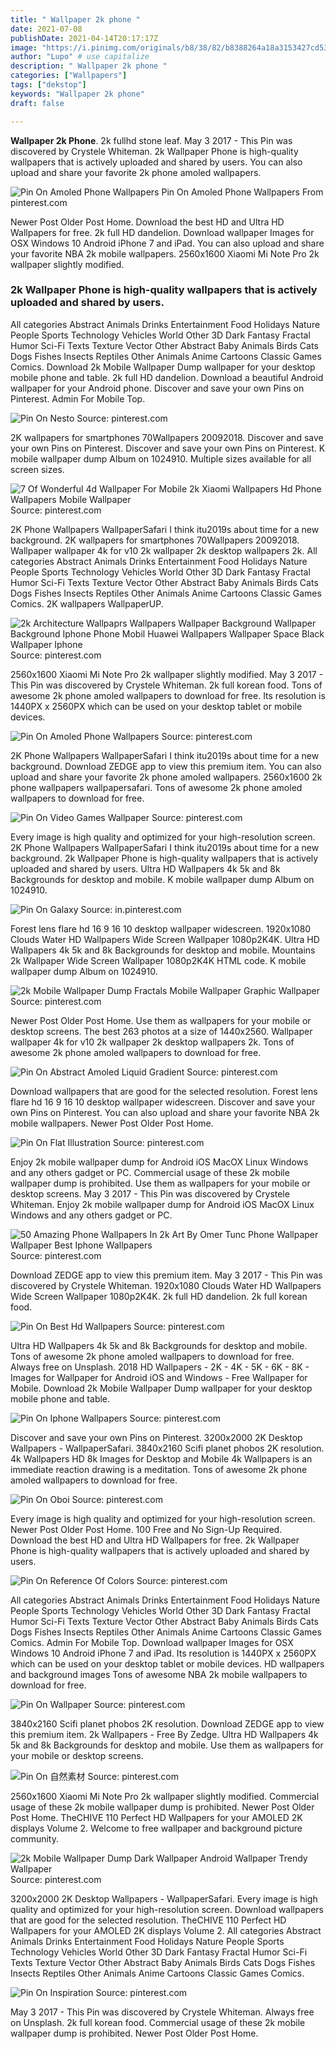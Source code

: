 ```yaml
---
title: " Wallpaper 2k phone "
date: 2021-07-08
publishDate: 2021-04-14T20:17:17Z
image: "https://i.pinimg.com/originals/b8/38/82/b8388264a18a3153427cd53566e985b1.jpg"
author: "Lupo" # use capitalize
description: " Wallpaper 2k phone "
categories: ["Wallpapers"]
tags: ["dekstop"]
keywords: "Wallpaper 2k phone"
draft: false

---
```



**Wallpaper 2k Phone**. 2k fullhd stone leaf. May 3 2017 - This Pin was discovered by Crystele Whiteman. 2k Wallpaper Phone is high-quality wallpapers that is actively uploaded and shared by users. You can also upload and share your favorite 2k phone amoled wallpapers.

![Pin On Amoled Phone Wallpapers](https://i.pinimg.com/originals/48/bc/04/48bc0442140d71fe8f8f8296261405c9.jpg "Pin On Amoled Phone Wallpapers")
Pin On Amoled Phone Wallpapers From pinterest.com


Newer Post Older Post Home. Download the best HD and Ultra HD Wallpapers for free. 2k full HD dandelion. Download wallpaper Images for OSX Windows 10 Android iPhone 7 and iPad. You can also upload and share your favorite NBA 2k mobile wallpapers. 2560x1600 Xiaomi Mi Note Pro 2k wallpaper slightly modified.

### 2k Wallpaper Phone is high-quality wallpapers that is actively uploaded and shared by users.

All categories Abstract Animals Drinks Entertainment Food Holidays Nature People Sports Technology Vehicles World Other 3D Dark Fantasy Fractal Humor Sci-Fi Texts Texture Vector Other Abstract Baby Animals Birds Cats Dogs Fishes Insects Reptiles Other Animals Anime Cartoons Classic Games Comics. Download 2k Mobile Wallpaper Dump wallpaper for your desktop mobile phone and table. 2k full HD dandelion. Download a beautiful Android wallpaper for your Android phone. Discover and save your own Pins on Pinterest. Admin For Mobile Top.


![Pin On Nesto](https://i.pinimg.com/originals/3d/36/d4/3d36d45fbfafbec09fed022564746825.jpg "Pin On Nesto")
Source: pinterest.com

2K wallpapers for smartphones 70Wallpapers 20092018. Discover and save your own Pins on Pinterest. Discover and save your own Pins on Pinterest. K mobile wallpaper dump Album on 1024910. Multiple sizes available for all screen sizes.

![7 Of Wonderful 4d Wallpaper For Mobile 2k Xiaomi Wallpapers Hd Phone Wallpapers Mobile Wallpaper](https://i.pinimg.com/564x/35/61/38/356138e34e8b195d36d73a4c2dd703c5.jpg "7 Of Wonderful 4d Wallpaper For Mobile 2k Xiaomi Wallpapers Hd Phone Wallpapers Mobile Wallpaper")
Source: pinterest.com

2K Phone Wallpapers WallpaperSafari I think itu2019s about time for a new background. 2K wallpapers for smartphones 70Wallpapers 20092018. Wallpaper wallpaper 4k for v10 2k wallpaper 2k desktop wallpapers 2k. All categories Abstract Animals Drinks Entertainment Food Holidays Nature People Sports Technology Vehicles World Other 3D Dark Fantasy Fractal Humor Sci-Fi Texts Texture Vector Other Abstract Baby Animals Birds Cats Dogs Fishes Insects Reptiles Other Animals Anime Cartoons Classic Games Comics. 2K wallpapers WallpaperUP.

![2k Architecture Wallpaprs Wallpapers Wallpaper Background Wallpaper Background Iphone Phone Mobil Huawei Wallpapers Wallpaper Space Black Wallpaper Iphone](https://i.pinimg.com/originals/18/ef/4a/18ef4aff5715a515e785ffc84b432548.jpg "2k Architecture Wallpaprs Wallpapers Wallpaper Background Wallpaper Background Iphone Phone Mobil Huawei Wallpapers Wallpaper Space Black Wallpaper Iphone")
Source: pinterest.com

2560x1600 Xiaomi Mi Note Pro 2k wallpaper slightly modified. May 3 2017 - This Pin was discovered by Crystele Whiteman. 2k full korean food. Tons of awesome 2k phone amoled wallpapers to download for free. Its resolution is 1440PX x 2560PX which can be used on your desktop tablet or mobile devices.

![Pin On Amoled Phone Wallpapers](https://i.pinimg.com/originals/48/bc/04/48bc0442140d71fe8f8f8296261405c9.jpg "Pin On Amoled Phone Wallpapers")
Source: pinterest.com

2K Phone Wallpapers WallpaperSafari I think itu2019s about time for a new background. Download ZEDGE app to view this premium item. You can also upload and share your favorite 2k phone amoled wallpapers. 2560x1600 2k phone wallpapers wallpapersafari. Tons of awesome 2k phone amoled wallpapers to download for free.

![Pin On Video Games Wallpaper](https://i.pinimg.com/originals/f0/62/0a/f0620ae006e15943d6055cf9e9c95d59.jpg "Pin On Video Games Wallpaper")
Source: pinterest.com

Every image is high quality and optimized for your high-resolution screen. 2K Phone Wallpapers WallpaperSafari I think itu2019s about time for a new background. 2k Wallpaper Phone is high-quality wallpapers that is actively uploaded and shared by users. Ultra HD Wallpapers 4k 5k and 8k Backgrounds for desktop and mobile. K mobile wallpaper dump Album on 1024910.

![Pin On Galaxy](https://i.pinimg.com/736x/3a/a6/06/3aa606d15375f0d5658d7f881b8a4f74.jpg "Pin On Galaxy")
Source: in.pinterest.com

Forest lens flare hd 16 9 16 10 desktop wallpaper widescreen. 1920x1080 Clouds Water HD Wallpapers Wide Screen Wallpaper 1080p2K4K. Ultra HD Wallpapers 4k 5k and 8k Backgrounds for desktop and mobile. Mountains 2k Wallpaper Wide Screen Wallpaper 1080p2K4K HTML code. K mobile wallpaper dump Album on 1024910.

![2k Mobile Wallpaper Dump Fractals Mobile Wallpaper Graphic Wallpaper](https://i.pinimg.com/originals/c2/be/fa/c2befa728dccb55066db6c6018fd6d0e.jpg "2k Mobile Wallpaper Dump Fractals Mobile Wallpaper Graphic Wallpaper")
Source: pinterest.com

Newer Post Older Post Home. Use them as wallpapers for your mobile or desktop screens. The best 263 photos at a size of 1440x2560. Wallpaper wallpaper 4k for v10 2k wallpaper 2k desktop wallpapers 2k. Tons of awesome 2k phone amoled wallpapers to download for free.

![Pin On Abstract Amoled Liquid Gradient](https://i.pinimg.com/736x/23/df/e7/23dfe7cc4a96d2dc2f354cf731c09838.jpg "Pin On Abstract Amoled Liquid Gradient")
Source: pinterest.com

Download wallpapers that are good for the selected resolution. Forest lens flare hd 16 9 16 10 desktop wallpaper widescreen. Discover and save your own Pins on Pinterest. You can also upload and share your favorite NBA 2k mobile wallpapers. Newer Post Older Post Home.

![Pin On Flat Illustration](https://i.pinimg.com/originals/46/62/fc/4662fc8153c728a1081d263a174ef45a.jpg "Pin On Flat Illustration")
Source: pinterest.com

Enjoy 2k mobile wallpaper dump for Android iOS MacOX Linux Windows and any others gadget or PC. Commercial usage of these 2k mobile wallpaper dump is prohibited. Use them as wallpapers for your mobile or desktop screens. May 3 2017 - This Pin was discovered by Crystele Whiteman. Enjoy 2k mobile wallpaper dump for Android iOS MacOX Linux Windows and any others gadget or PC.

![50 Amazing Phone Wallpapers In 2k Art By Omer Tunc Phone Wallpaper Wallpaper Best Iphone Wallpapers](https://i.pinimg.com/originals/9c/94/a7/9c94a7c282b6a4240f1fe3c6586f73fd.png "50 Amazing Phone Wallpapers In 2k Art By Omer Tunc Phone Wallpaper Wallpaper Best Iphone Wallpapers")
Source: pinterest.com

Download ZEDGE app to view this premium item. May 3 2017 - This Pin was discovered by Crystele Whiteman. 1920x1080 Clouds Water HD Wallpapers Wide Screen Wallpaper 1080p2K4K. 2k full HD dandelion. 2k full korean food.

![Pin On Best Hd Wallpapers](https://i.pinimg.com/originals/fa/06/d7/fa06d7384c6b16c4b4a26c26b7e429f3.jpg "Pin On Best Hd Wallpapers")
Source: pinterest.com

Ultra HD Wallpapers 4k 5k and 8k Backgrounds for desktop and mobile. Tons of awesome 2k phone amoled wallpapers to download for free. Always free on Unsplash. 2018 HD Wallpapers - 2K - 4K - 5K - 6K - 8K - Images for Wallpaper for Android iOS and Windows - Free Wallpaper for Mobile. Download 2k Mobile Wallpaper Dump wallpaper for your desktop mobile phone and table.

![Pin On Iphone Wallpapers](https://i.pinimg.com/originals/b0/a2/39/b0a239645cc96e3b496cf549409bd4cf.jpg "Pin On Iphone Wallpapers")
Source: pinterest.com

Discover and save your own Pins on Pinterest. 3200x2000 2K Desktop Wallpapers - WallpaperSafari. 3840x2160 Scifi planet phobos 2K resolution. 4k Wallpapers HD 8k Images for Desktop and Mobile 4k Wallpapers is an immediate reaction drawing is a meditation. Tons of awesome 2k phone amoled wallpapers to download for free.

![Pin On Oboi](https://i.pinimg.com/originals/4b/28/e9/4b28e969073081d9917fd0b41d3e3d87.jpg "Pin On Oboi")
Source: pinterest.com

Every image is high quality and optimized for your high-resolution screen. Newer Post Older Post Home. 100 Free and No Sign-Up Required. Download the best HD and Ultra HD Wallpapers for free. 2k Wallpaper Phone is high-quality wallpapers that is actively uploaded and shared by users.

![Pin On Reference Of Colors](https://i.pinimg.com/736x/cd/9f/1d/cd9f1d35d1b01ba935877e5499c121cc.jpg "Pin On Reference Of Colors")
Source: pinterest.com

All categories Abstract Animals Drinks Entertainment Food Holidays Nature People Sports Technology Vehicles World Other 3D Dark Fantasy Fractal Humor Sci-Fi Texts Texture Vector Other Abstract Baby Animals Birds Cats Dogs Fishes Insects Reptiles Other Animals Anime Cartoons Classic Games Comics. Admin For Mobile Top. Download wallpaper Images for OSX Windows 10 Android iPhone 7 and iPad. Its resolution is 1440PX x 2560PX which can be used on your desktop tablet or mobile devices. HD wallpapers and background images Tons of awesome NBA 2k mobile wallpapers to download for free.

![Pin On Wallpaper](https://i.pinimg.com/originals/0e/47/83/0e4783a52b20391c1f9f2f073187479f.jpg "Pin On Wallpaper")
Source: pinterest.com

3840x2160 Scifi planet phobos 2K resolution. Download ZEDGE app to view this premium item. 2k Wallpapers - Free By Zedge. Ultra HD Wallpapers 4k 5k and 8k Backgrounds for desktop and mobile. Use them as wallpapers for your mobile or desktop screens.

![Pin On 自然素材](https://i.pinimg.com/474x/4f/c1/9f/4fc19f689b59faec20434d3a09c9dd2b.jpg "Pin On 自然素材")
Source: pinterest.com

2560x1600 Xiaomi Mi Note Pro 2k wallpaper slightly modified. Commercial usage of these 2k mobile wallpaper dump is prohibited. Newer Post Older Post Home. TheCHIVE 110 Perfect HD Wallpapers for your AMOLED 2K displays Volume 2. Welcome to free wallpaper and background picture community.

![2k Mobile Wallpaper Dump Dark Wallpaper Android Wallpaper Trendy Wallpaper](https://i.pinimg.com/originals/dc/99/a0/dc99a0978086cf46c9792f6ffe1a0e73.jpg "2k Mobile Wallpaper Dump Dark Wallpaper Android Wallpaper Trendy Wallpaper")
Source: pinterest.com

3200x2000 2K Desktop Wallpapers - WallpaperSafari. Every image is high quality and optimized for your high-resolution screen. Download wallpapers that are good for the selected resolution. TheCHIVE 110 Perfect HD Wallpapers for your AMOLED 2K displays Volume 2. All categories Abstract Animals Drinks Entertainment Food Holidays Nature People Sports Technology Vehicles World Other 3D Dark Fantasy Fractal Humor Sci-Fi Texts Texture Vector Other Abstract Baby Animals Birds Cats Dogs Fishes Insects Reptiles Other Animals Anime Cartoons Classic Games Comics.

![Pin On Inspiration](https://i.pinimg.com/originals/b8/38/82/b8388264a18a3153427cd53566e985b1.jpg "Pin On Inspiration")
Source: pinterest.com

May 3 2017 - This Pin was discovered by Crystele Whiteman. Always free on Unsplash. 2k full korean food. Commercial usage of these 2k mobile wallpaper dump is prohibited. Newer Post Older Post Home.

